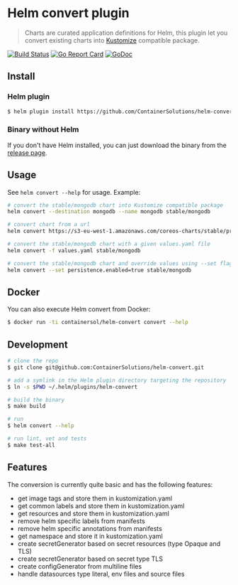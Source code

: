 Helm convert plugin
===================

> Charts are curated application definitions for Helm, this plugin let you
convert existing charts into [Kustomize](https://github.com/kubernetes-sigs/kustomize)
compatible package.

[![Build Status](https://travis-ci.org/ContainerSolutions/helm-convert.svg?branch=master)](https://travis-ci.org/ContainerSolutions/helm-convert)
[![Go Report Card](https://goreportcard.com/badge/github.com/ContainerSolutions/helm-convert)](https://goreportcard.com/report/github.com/ContainerSolutions/helm-convert)
[![GoDoc](https://godoc.org/github.com/ContainerSolutions/helm-convert?status.svg)](https://godoc.org/github.com/ContainerSolutions/helm-convert)


## Install

### Helm plugin

```bash
$ helm plugin install https://github.com/ContainerSolutions/helm-convert
```

### Binary without Helm

If you don't have Helm installed, you can just download the binary from the
[release page](https://github.com/ContainerSolutions/helm-convert/releases).

## Usage

See `helm convert --help` for usage. Example:

```bash
# convert the stable/mongodb chart into Kustomize compatible package
helm convert --destination mongodb --name mongodb stable/mongodb

# convert chart from a url
helm convert https://s3-eu-west-1.amazonaws.com/coreos-charts/stable/prometheus-operator

# convert the stable/mongodb chart with a given values.yaml file
helm convert -f values.yaml stable/mongodb

# convert the stable/mongodb chart and override values using --set flag:
helm convert --set persistence.enabled=true stable/mongodb
```

## Docker

You can also execute Helm convert from Docker:

```bash
$ docker run -ti containersol/helm-convert convert --help
```

## Development

```bash
# clone the repo
$ git clone git@github.com:ContainerSolutions/helm-convert.git

# add a symlink in the Helm plugin directory targeting the repository
$ ln -s $PWD ~/.helm/plugins/helm-convert

# build the binary
$ make build

# run
$ helm convert --help

# run lint, vet and tests
$ make test-all
```

## Features

The conversion is currently quite basic and has the following features:

- get image tags and store them in kustomization.yaml
- get common labels and store them in kustomization.yaml
- get resources and store them in kustomization.yaml
- remove helm specific labels from manifests
- remove helm specific annotations from manifests
- get namespace and store it in kustomization.yaml
- create secretGenerator based on secret resources (type Opaque and TLS)
- create secretGenerator based on secret type TLS
- create configGenerator from multiline files
- handle datasources type literal, env files and source files
